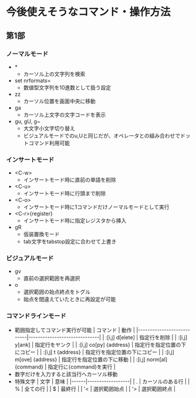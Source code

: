 # 今後使えそうなコマンド・操作方法

## 第1部

### ノーマルモード
  - \*
    - カーソル上の文字列を検索
  - set nrformats=
    - 数値型文字列を10進数として扱う設定
  - zz
    - カーソル位置を画面中央に移動
  - ga
    - カーソル上文字の文字コードを表示
  - gu, gU, g~
    - 大文字小文字切り替え
    - ビジュアルモードでのu,Uと同じだが、オペレータとの組み合わせでドットコマンド利用可能

### インサートモード
  - \<C-w\>
    - インサートモード時に直前の単語を削除
  - \<C-u\>
    - インサートモード時に行頭まで削除
  - \<C-o\>
    - インサートモード時に1コマンドだけノーマルモードとして実行
  - \<C-r\>{register}
    - インサートモード時に指定レジスタから挿入
  - gR
    - 仮装置換モード
    - tab文字をtabstop設定に合わせて上書き

### ビジュアルモード
  - gv
    - 直前の選択範囲を再選択
  - o
    - 選択範囲の始点終点をトグル
    - 始点を間違えていたときに再設定が可能

### コマンドラインモード
  - 範囲指定してコマンド実行が可能
    | コマンド                  | 動作                         |
    |---------------------------|------------------------------|
    | :[i,j] d[elete]           | 指定行を削除                 |
    | :[i,j] y[ank]             | 指定行をヤンク               |
    | :[i,j] co[py] {address}   | 指定行を指定位置の下にコピー |
    | :[i,j] t {address}        | 指定行を指定位置の下にコピー |
    | :[i,j] m[ove] {address}   | 指定行を指定位置の下に移動   |
    | :[i,j] norm[al] {command} | 指定行に{command}を実行      |
  - 数字だけを入力すると該当行へカーソル移動
  - 特殊文字
    | 文字 | 意味             |
    |------|------------------|
    | .    | カーソルのある行 |
    | %    | 全ての行         |
    | $    | 最終行           |
    | '<   | 選択範囲始点     |
    | '>   | 選択範囲終点     |
